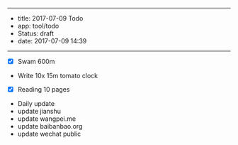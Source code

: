 - --
- title: 2017-07-09 Todo
- app: tool/todo
- Status: draft
- date:  2017-07-09 14:39
- --
- [x] Swam 600m
- Write 10x 15m tomato clock
- [x] Reading 10 pages
- Daily update
- update jianshu
- update wangpei.me
- update baibanbao.org
- update wechat public
